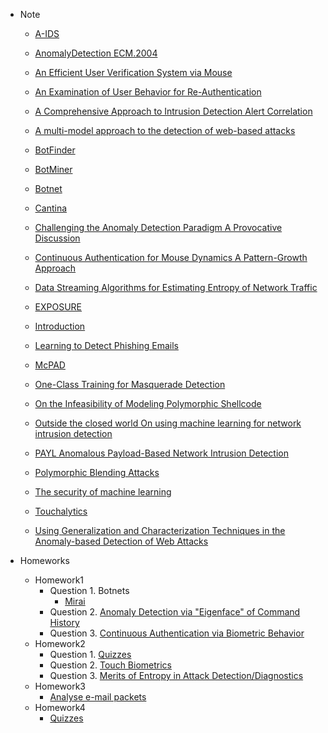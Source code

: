 * Note

    * [A-IDS](note/A-IDS.md)

    * [AnomalyDetection ECM.2004](note/AnomalyDetection_ECM.2004.md)

    * [An Efficient User Verification System via Mouse](note/An_Efficient_User_Verification_System_via_Mouse.md)

    * [An Examination of User Behavior for Re-Authentication](note/An_Examination_of_User_Behavior_for_Re-Authentication.md)

    * [A Comprehensive Approach to Intrusion Detection Alert Correlation](note/A_Comprehensive_Approach_to_Intrusion_Detection_Alert_Correlation.md)

    * [A multi-model approach to the detection of web-based attacks](note/A_multi-model_approach_to_the_detection_of_web-based_attacks.md)

    * [BotFinder](note/BotFinder.md)

    * [BotMiner](note/BotMiner.md)

    * [Botnet](note/Botnet.md)

    * [Cantina](note/Cantina.md)

    * [Challenging the Anomaly Detection Paradigm A Provocative Discussion](note/Challenging_the_Anomaly_Detection_Paradigm_A_Provocative_Discussion.md)

    * [Continuous Authentication for Mouse Dynamics A Pattern-Growth Approach](note/Continuous_Authentication_for_Mouse_Dynamics_A_Pattern-Growth_Approach.md)

    * [Data Streaming Algorithms for Estimating Entropy of Network Traffic](note/Data_Streaming_Algorithms_for_Estimating_Entropy_of_Network_Traffic.md)

    * [EXPOSURE](note/EXPOSURE.md)

    * [Introduction](note/Introduction.md)

    * [Learning to Detect Phishing Emails](note/Learning_to_Detect_Phishing_Emails.md)

    * [McPAD](note/McPAD.md)

    * [One-Class Training for Masquerade Detection](note/One-Class_Training_for_Masquerade_Detection.md)

    * [On the Infeasibility of Modeling Polymorphic Shellcode](note/On_the_Infeasibility_of_Modeling_Polymorphic_Shellcode.md)

    * [Outside the closed world On using machine learning for network intrusion detection](note/Outside_the_closed_world_On_using_machine_learning_for_network_intrusion_detection.md)

    * [PAYL Anomalous Payload-Based Network Intrusion Detection](note/PAYL_Anomalous_Payload-Based_Network_Intrusion_Detection.md)

    * [Polymorphic Blending Attacks](note/Polymorphic_Blending_Attacks.md)

    * [The security of machine learning](note/The_security_of_machine_learning.md)

    * [Touchalytics](note/Touchalytics.md)

    * [Using Generalization and Characterization Techniques in the Anomaly-based Detection of Web Attacks](note/Using_Generalization_and_Characterization_Techniques_in_the_Anomaly-based_Detection_of_Web_Attacks.md)
* Homeworks
    * Homework1
        * Question 1. Botnets
            * [Mirai](hw/hw1/q1_mirai.md)
        * Question 2. [Anomaly Detection via "Eigenface" of Command History](hw/hw1/q2_eigenface.md)
        * Question 3. [Continuous Authentication via Biometric Behavior](hw/hw1/q3_keystroke.md)
    * Homework2
        * Question 1. [Quizzes](hw/hw2/q1_Quiz.md)
        * Question 2. [Touch Biometrics](hw/hw2/q2_Touch_Biometrics.md)
        * Question 3. [Merits of Entropy in Attack Detection/Diagnostics](hw/hw2/q3_server_log_entropy.md)
    * Homework3
        * [Analyse e-mail packets](hw/hw3/q3_server_log_entropy.md)
    *  Homework4
        * [Quizzes](hs/hw4/q1.md)
